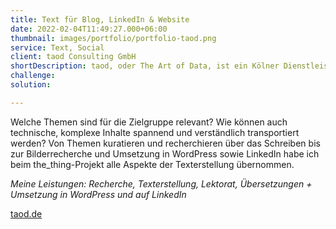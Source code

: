 ```yaml
---
title: Text für Blog, LinkedIn & Website
date: 2022-02-04T11:49:27.000+06:00
thumbnail: images/portfolio/portfolio-taod.png
service: Text, Social
client: taod Consulting GmbH
shortDescription: taod, oder The Art of Data, ist ein Kölner Dienstleister im Bereich Data Science und Analytics, der Unternehmen dabei hilft, ihr Geschäft besser zu verstehen. Mit the_thing hat taod einen neuen Schwerpunkt für IoT gesetzt. Das Ziel ist, schnell zu wachsen und bei seiner Zielgruppe als Experte für IoT- und Cloud-Themen erkannt werden. Hierzu braucht es viel Content, der Mehrwert liefert und über die verschiedenen Kanäle für Website-Traffic – viele neue Besucher, Leads und potenzielle Kunden – sorgt.   
challenge: 
solution: 

---
```

Welche Themen sind für die Zielgruppe relevant? Wie können auch technische, komplexe Inhalte spannend und verständlich transportiert werden? Von Themen kuratieren und recherchieren über das Schreiben bis zur Bilderrecherche und Umsetzung in WordPress sowie LinkedIn habe ich beim the_thing-Projekt alle Aspekte der Texterstellung übernommen. 

*Meine Leistungen: Recherche, Texterstellung, Lektorat, Übersetzungen + Umsetzung in WordPress und auf LinkedIn*

[taod.de](https://taod.de/)